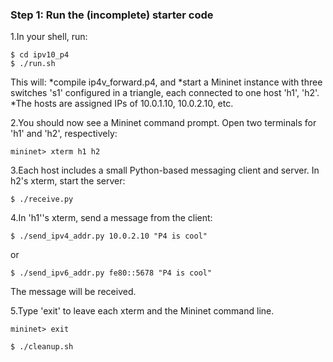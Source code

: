 ### Step 1: Run the (incomplete) starter code

1.In your shell, run:

```
$ cd ipv10_p4
$ ./run.sh
```

This will:
*compile ip4v_forward.p4, and
*start a Mininet instance with three switches 's1' configured in a triangle, each connected to one host 'h1', 'h2'.
*The hosts are assigned IPs of 10.0.1.10, 10.0.2.10, etc.

2.You should now see a Mininet command prompt. Open two terminals for 'h1' and 'h2', respectively:

```
mininet> xterm h1 h2
```

3.Each host includes a small Python-based messaging client and server. In h2's xterm, start the server:

```
$ ./receive.py
```

4.In 'h1''s xterm, send a message from the client:

```
$ ./send_ipv4_addr.py 10.0.2.10 "P4 is cool"
```

or

```
$ ./send_ipv6_addr.py fe80::5678 "P4 is cool"
```

The message will be received.

5.Type 'exit' to leave each xterm and the Mininet command line.

```
mininet> exit

$ ./cleanup.sh
```
